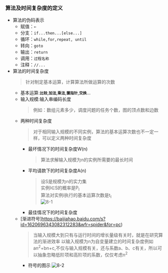 ### 算法及时间复杂度的定义
  + 算法的伪码表示
    + 赋值：`←`
    + 分支：`if...then...[else...]`
    + 循环：`while,for,repeat, until`
    + 转向：`goto`
    + 输出：`return`
    + 调用：`过程名称`
    + 注释：`//...`
  + 算法的时间复杂度
    > 针对制定基本运算，计算算法所做运算的次数
    + 基本运算:**`比较`**,**`加法`**,**`乘法`**,**`置指针`**,**`交换`**...
    + 输入规模:输入串编码长度
      > 例如：数组元素多少，调度问题的任务个数，图的顶点数和边数
    + 两种时间复杂度
      > 对于相同输入规模的不同实例，算法的基本运算次数也不一定一样，可以定义两种时间复杂度
      + 最坏情况下的时间复杂度W(n)
        > 算法求解输入规模为n的实例所需要的最长时间
      + 平均请款下的时间复杂度A(n)
        > 设S是规模为n的实力集<br>
          实例I∈S的概率是P<sub>I</sub><br>
          算法对实例i执行的基本运算次数是t<sub>I</sub><br>
          ![8-1](https://github.com/flysafely/Software-Design-Engineer-Note/blob/master/%E7%AC%AC%E5%85%AB%E7%AB%A0-%E7%AE%97%E6%B3%95%E8%AE%BE%E8%AE%A1%E4%B8%8E%E5%88%86%E6%9E%90/%E6%9C%AC%E7%AB%A0%E5%9B%BE%E7%A4%BA/8-1.jpg)
      + 最佳情况下的时间复杂度
    + [渐进符号]https://baijiahao.baidu.com/s?id=1620696343082312283&wfr=spider&for=pc)
      > 当输入规模大到只有与运行时间的增长量级有关时，就是在研究算法的渐进效率
        以输入规模为n为自变量建立的时间复杂度例如 an<sup>2</sup>+bn+c,不仅与输入规模有关，还与系数a、b、c有关，所以可以抽象忽略低阶项和高阶项的系数，仅仅考虑n<sup>2</sup>
      + 符号的图示
      ![8-2](https://github.com/flysafely/Software-Design-Engineer-Note/blob/master/%E7%AC%AC%E5%85%AB%E7%AB%A0-%E7%AE%97%E6%B3%95%E8%AE%BE%E8%AE%A1%E4%B8%8E%E5%88%86%E6%9E%90/%E6%9C%AC%E7%AB%A0%E5%9B%BE%E7%A4%BA/8-3.jpg)
      
